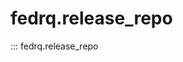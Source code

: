 <!--
Copyright (C) 2023 Maxwell G <maxwell@gtmx.me>

SPDX-License-Identifier: GPL-2.0-or-later
-->

# fedrq.release_repo

::: fedrq.release_repo
